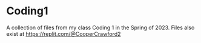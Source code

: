 # Coding1
A collection of files from my class Coding 1 in the Spring of 2023. Files also exist at https://replit.com/@CooperCrawford2
